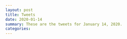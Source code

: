 ```yaml
---
layout: post
title: Tweets
date: 2020-01-14
summary: These are the tweets for January 14, 2020.
categories:
---
```


